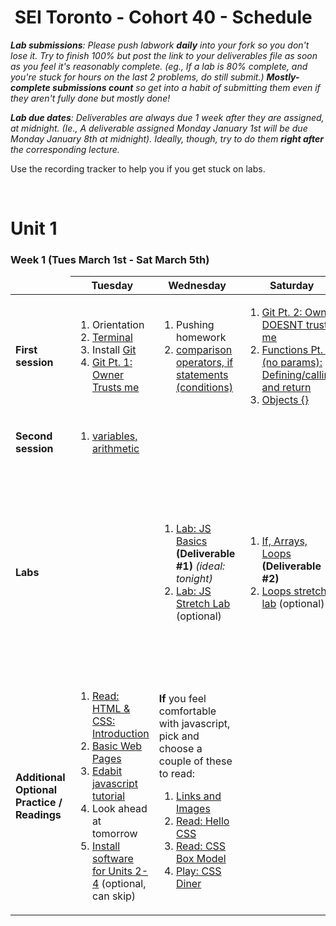 <h1><img src="https://ga-dash.s3.amazonaws.com/production/assets/logo-9f88ae6c9c3871690e33280fcf557f33.png" alt="" style="max-width:100%;"></a> SEI Toronto - Cohort 40 - Schedule</h1>

<i><strong>Lab submissions</strong>: Please push labwork <strong>daily</strong> into your fork so you don't lose it. Try to finish 100% but post the link to your deliverables file as soon as you feel it's reasonably complete. (eg., If a lab is 80% complete, and you're stuck for hours on the last 2 problems, do still submit.) <strong>Mostly-complete submissions count</strong> so get into a habit of submitting them even if they aren't fully done but mostly done!</i>

<i><strong>Lab due dates</strong>: Deliverables are always due 1 week after they are assigned, at midnight. (Ie., A deliverable assigned Monday January 1st will be due Monday January 8th at midnight). Ideally, though, try to do them <strong>right after</strong> the corresponding lecture.</i>

Use the recording tracker to help you if you get stuck on labs.

<br>

# Unit 1

### Week 1 (Tues March 1st - Sat March 5th)

<table>
<thead>
<tr>
  <td></td>
  <th>Tuesday</th>
  <th>Wednesday</th>
  <th>Saturday</th>
</tr>
</thead>
<tbody>

<tr>
  <td><strong>First session</strong></td>
  <td>
    <ol>
      <li>Orientation</li>
      <li><a href="w01/d1/lectures/intro-dev-env.md">Terminal</a></li>
      <li>Install <a href="w01/d1/installfest.md#git">Git</a></li>
      <li><a href="w01/d1/lectures/git-intro-workflow.md">Git Pt. 1: Owner Trusts me</a></li>
    </ol>
  </td>
  <td>
    <ol>
      <li>Pushing homework</li>
      <li><a href="w01/d2/js-conditions.md">comparison operators, if statements (conditions)</li>
    </ol>
  </td>
  <td>
    <ol>
      <li><a href="w01/d2/git-intro-workflow.md/#5-trust-issues-when-the-repo-owner-doesnt-trust-you">Git Pt. 2: Owner DOESNT trust me</a></li>
      <li><a href="w01/d3/js-functions-and-scope.md">Functions Pt. 1 (no params): Defining/calling, and return</a></li>
      <li><a href="w01/d3/js-objects.md">Objects {}</li>
    </ol>
  </td>
</tr>
<tr>
  <td><strong>Second session</strong></td>
  <td>
    <ol>
      <li><a href="w01/d1/lectures/js-intro-datatypes.md">variables, arithmetic</a></li>
    </ol>
  </td>
</tr>
<tr>
  <td><strong>Labs</strong></td>
  <td></td>
  <td>
    <ol>
      <li><a href="w01/d1/labs/js-basics-lab.md">Lab: JS Basics</a> <strong>(Deliverable #1)</strong> <em>(ideal: tonight)</em></li>
      <li><a href="w01/d1/labs/stretch/js-stretch-lab.md">Lab: JS Stretch Lab</a> (optional)</li>
    </ol>
  </td>
  <td>
    <ol>
      <li><a href="w01/d2/labs/if-arrays-loops-lab-1.md">If, Arrays, Loops</a> <strong>(Deliverable #2)</strong></li>
      <li><a href="w01/d2/labs/loops-stretch.md">Loops stretch lab</a> (optional)</li>
    </ol>
  </td>
  <td>
    <ol>
      <li><a href="w01/d3/labs/js-functions-lab.md">Functions Lab 1</a> <strong>(Deliverable #3)</strong></li>
      <li><a href="w01/d3/labs/loops-lab-2.md">Loops Lab 2</a> <strong>(Deliverable #4)</strong></li>
      <li><a href="w01/d3/labs/objects-arrays-practice.md">Objects vs. Arrays Lab</a> <strong>(Deliverable #5)</strong></li>
      <li><a href="w01/d3/labs/stretch/js-objects-guess-the-number.md">Guess the Number Stretch Lab</a> (optional)</li>
    </ol>
  </td>
  <td>
    <ol>
      <li><a href="w01/d4/labs/functions-lab-2.md">Functions Lab 2</a> <strong>(Deliverable #6)</strong></li>
    </ol>
  </td>
  <td>
    <ol>
      <li><a href="w01/d5/labs/dom-access-lab-1.md">DOM Access Lab</a> <strong>(Deliverable #7)</strong></li>
      <li><a href="w01/d4/labs/css-selectors-lab">CSS Lab</a></li>
      <li><a href="w01/d5/labs/dom-events-stretch-lab.md">Dom Events "Menu" Stretch Lab</a></li>
    </ol>
  </td>
</tr>
<tr>
  <td><strong>Additional Optional Practice / Readings</strong></td>
  <td>
    <ol>
      <li><a href="https://www.internetingishard.com/html-and-css/introduction/">Read: HTML & CSS: Introduction</a></li>
      <li><a href="https://www.internetingishard.com/html-and-css/basic-web-pages/">Basic Web Pages</a></li>
      <li><a href="https://edabit.com/tutorial/javascript">Edabit javascript tutorial</a></li>
      <li>Look ahead at tomorrow</li>
      <li><a href="w01/d1/installfest.md">Install software for Units 2-4</a> (optional, can skip)</li>
    </ol>
  </td>
  <td>
    <strong>If</strong> you feel comfortable with javascript, pick and choose a couple of these to read:
    <ol>
      <li><a href="https://www.internetingishard.com/html-and-css/links-and-images/">Links and Images</a></li>
      <li><a href="https://www.internetingishard.com/html-and-css/hello-css/">Read: Hello CSS</a></li>
      <li><a href="https://www.internetingishard.com/html-and-css/css-box-model/">Read: CSS Box Model</a></li>
      <li><a href="https://flukeout.github.io/">Play: CSS Diner</a></li>
    </ol>
  </td>
</tr>
</tbody>
</table>

